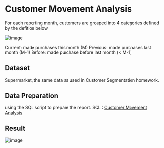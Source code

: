# Customer Movement Analysis

For each reporting month, customers are grouped into 4 categories defined by the defition below

![image](https://user-images.githubusercontent.com/92771399/147746064-1115c142-fd6e-4957-bc53-a9edf9e7d61f.png)

Current: made purchases this month (M)
Previous: made purchases last month (M-1)
Before: made purchase before last month (< M-1)

## Dataset
Supermarket, the same data as used in Customer Segmentation homework.

## Data Preparation
using the SQL script to prepare the report.
SQL : [Customer Movement Analysis](https://github.com/panita10/BADS7105-CRM-Analytics/blob/main/Assignment06%20-%20Customer%20Movement%20Analysis/Customer%20Movement.sql)

## Result
![image](https://user-images.githubusercontent.com/92771399/147746271-92cb3b40-f92f-439e-9690-41f632544cef.png)


